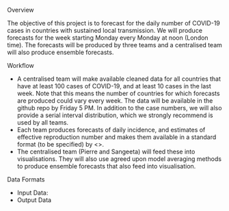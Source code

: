Overview

The objective of this project is to forecast for the daily number of
COVID-19 cases in countries with sustained local transmission. We will
produce forecasts for the week starting Monday every Monday at noon
(London time). The forecasts will be produced by three teams and a
centralised team will also produce ensemble forecasts.


Workflow

- A centralised team will make available cleaned data for all
  countries that have at least 100 cases of COVID-19, and at least
  10 cases in the last week. Note that this means the number of
  countries for which forecasts are produced could vary every
  week. The data will be available in the github repo by Friday 5
  PM. In addition to the case numbers, we will also provide a serial
  interval distribution, which we strongly recommend is used by all teams.
- Each team produces forecasts of daily incidence, and estimates
  of effective reproduction number and makes them available in a
  standard format (to be specified) by <>.
- The centralised team (Pierre and Sangeeta) will feed these into
  visualisations. They will also use agreed upon model averaging methods to
  produce ensemble forecasts that also feed into visualisation.


Data Formats
 - Input Data: 
 - Output Data
  
